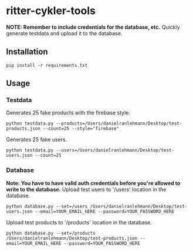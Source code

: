 # ritter-cykler-tools
**NOTE: Remember to include credentials for the database, etc.**
<Enter>
  Quickly generate testdata and upload it to the database.

## Installation
```{r, engine='bash', count_lines}
pip install -r requirements.txt
```

## Usage

### Testdata
Generates 25 fake products with the firebase style.
```{r, engine='bash', count_lines}
python testdata.py --products=/Users/danielranlehmann/Desktop/test-products.json --count=25 --style="firebase"
```

Generates 25 fake users.
```{r, engine='bash', count_lines}
python testdata.py --users=/Users/danielranlehmann/Desktop/test-users.json --count=25
```

### Database
**Note: You have to have valid auth credentials before you're allowed to write to the database.**
Upload test users to '/users' location in the database.
```{r, engine='bash', count_lines}
python database.py --set=/users /Users/danielranlehmann/Desktop/test-users.json --email=YOUR_EMAIL_HERE --password=YOUR_PASSWORD_HERE
```
Upload test products to '/products' location in the database.
```{r, engine='bash', count_lines}
python database.py --set=/products /Users/danielranlehmann/Desktop/test-products.json --email=YOUR_EMAIL_HERE --password=YOUR_PASSWORD_HERE
```

